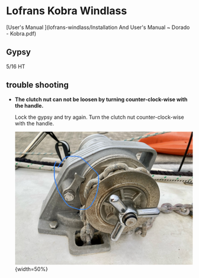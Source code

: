# Lofrans Kobra Windlass

[User's Manual ](lofrans-windlass/Installation And User's Manual ~ Dorado - Kobra.pdf)

## Gypsy

5/16 HT

## trouble shooting 

* **The clutch nut can not be loosen by turning counter-clock-wise with the handle.**

    Lock the gypsy and try again. Turn the clutch nut counter-clock-wise with the handle.

    ![lock](lofrans-windlass/lock.jpeg){width=50%}
